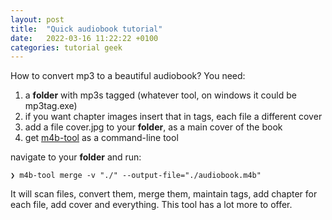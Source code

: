 ```yaml
---
layout: post
title:  "Quick audiobook tutorial"
date:   2022-03-16 11:22:22 +0100
categories: tutorial geek
---
```

How to convert mp3 to a beautiful audiobook?
You need:
1. a **folder** with mp3s tagged (whatever tool, on windows it could be mp3tag.exe)
2. if you want chapter images insert that in tags, each file a different cover
3. add a file cover.jpg to your **folder**, as a main cover of the book
4. get [m4b-tool](https://github.com/sandreas/m4b-tool) as a command-line tool

navigate to your **folder** and run:

    ❯ m4b-tool merge -v "./" --output-file="./audiobook.m4b"

It will scan files, convert them, merge them, maintain tags, add chapter for each file, add cover and everything. This tool has a lot more to offer.